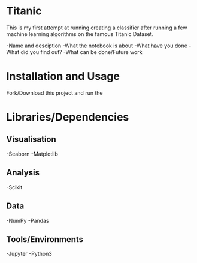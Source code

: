 # Titanic
This is my first attempt at running creating a classifier after running a few machine learning algorithms on the famous Titanic Dataset.

-Name and desciption 
-What the notebook is about 
-What have you done 
-What did you find out?
-What can be done/Future work


# Installation and Usage 
Fork/Download this project and run the 



# Libraries/Dependencies 
## Visualisation 
-Seaborn 
-Matplotlib 
## Analysis 
-Scikit 
## Data 
-NumPy 
-Pandas 
## Tools/Environments 
-Jupyter 
-Python3









